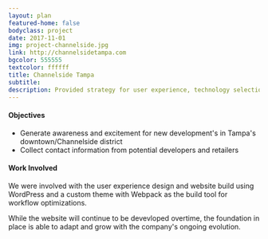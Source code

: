 ```yaml
---
layout: plan
featured-home: false
bodyclass: project
date: 2017-11-01
img: project-channelside.jpg
link: http://channelsidetampa.com
bgcolor: 555555
textcolor: ffffff
title: Channelside Tampa
subtitle: 
description: Provided strategy for user experience, technology selection, and web development for a comprehensive website redesign
---
```



#### Objectives
* Generate awareness and excitement for new development's in Tampa's downtown/Channelside district
* Collect contact information from potential developers and retailers

#### Work Involved
We were involved with the user experience design and website build using WordPress and a custom theme with Webpack as the build tool for workflow optimizations. 

While the website will continue to be devevloped overtime, the foundation in place is able to adapt and grow with the company's ongoing evolution.
